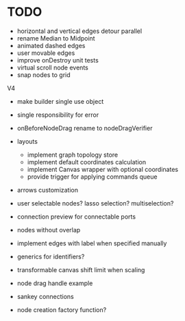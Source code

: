 # TODO

- horizontal and vertical edges detour parallel
- rename Median to Midpoint
- animated dashed edges
- user movable edges
- improve onDestroy unit tests
- virtual scroll node events
- snap nodes to grid

V4

- make builder single use object
- single responsibility for error
- onBeforeNodeDrag rename to nodeDragVerifier

- layouts

  - implement graph topology store
  - implement default coordinates calculation
  - implement Canvas wrapper with optional coordinates
  - provide trigger for applying commands queue

- arrows customization
- user selectable nodes? lasso selection? multiselection?
- connection preview for connectable ports
- nodes without overlap

- implement edges with label when specified manually
- generics for identifiers?
- transformable canvas shift limit when scaling
- node drag handle example
- sankey connections
- node creation factory function?
